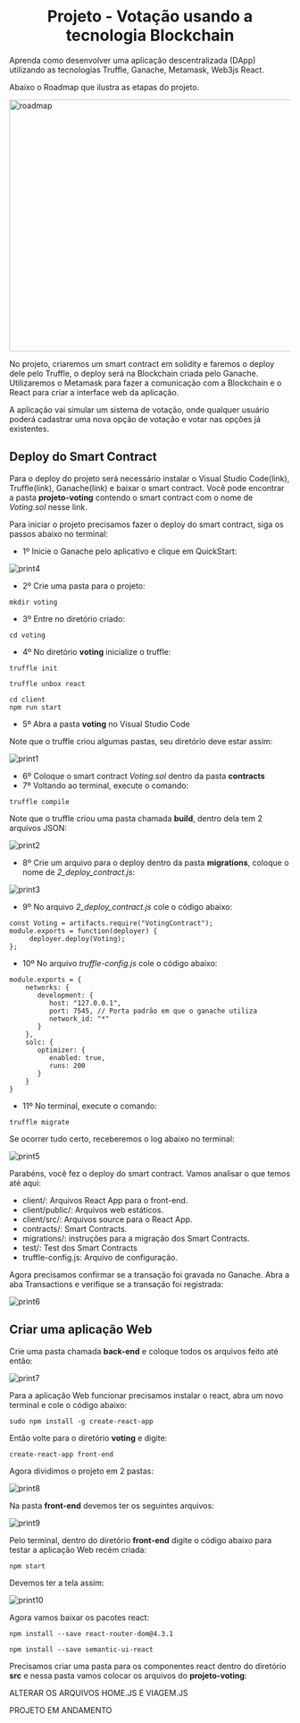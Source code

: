 <h1 align="center">Projeto - Votação usando a tecnologia Blockchain</h1>

Aprenda como desenvolver uma aplicação descentralizada (DApp) utilizando as tecnologias Truffle, Ganache, Metamask, Web3js React.

Abaixo o Roadmap que ilustra as etapas do projeto.

<img src="Roadmap2.jpg" alt="roadmap" width="800" height="450">

No projeto, criaremos um smart contract em solidity e faremos o deploy dele pelo Truffle, o deploy será na Blockchain criada pelo Ganache.
Utilizaremos o Metamask para fazer a comunicação com a Blockchain e o React para criar a interface web da aplicação. 

A aplicação vai simular um sistema de votação, onde qualquer usuário poderá cadastrar uma nova opção de votação e votar nas opções já existentes.


## Deploy do Smart Contract

Para o deploy do projeto será necessário instalar o Visual Studio Code(link), Truffle(link), Ganache(link) e baixar o smart contract.
Você pode encontrar a pasta **projeto-voting** contendo o smart contract com o nome de _Voting.sol_ nesse link. 

Para iniciar o projeto precisamos fazer o deploy do smart contract, siga os passos abaixo no terminal:

- 1º Inicie o Ganache pelo aplicativo e clique em QuickStart:

<img src="print4.png" alt="print4">

- 2º Crie uma pasta para o projeto:
```
mkdir voting
```
- 3º Entre no diretório criado:
```
cd voting
```
- 4º No diretório **voting** inicialize o truffle:
```
truffle init

truffle unbox react

cd client
npm run start

```

- 5º Abra a pasta **voting** no Visual Studio Code

Note que o truffle criou algumas pastas, seu diretório deve estar assim:

<img src="print1.png" alt="print1">

- 6º Coloque o smart contract _Voting.sol_ dentro da pasta **contracts**
- 7º Voltando ao terminal, execute o comando:
```
truffle compile
```

Note que o truffle criou uma pasta chamada **build**, dentro dela tem 2 arquivos JSON: 

<img src="print2.png" alt="print2">

- 8º Crie um arquivo para o deploy dentro da pasta **migrations**, coloque o nome de _2_deploy_contract.js_:

<img src="print3.png" alt="print3">

- 9º No arquivo _2_deploy_contract.js_ cole o código abaixo:
```
const Voting = artifacts.require("VotingContract");
module.exports = function(deployer) {
     deployer.deploy(Voting);
};
```
- 10º No arquivo _truffle-config.js_ cole o código abaixo:
```
module.exports = {
    networks: {
       development: {
          host: "127.0.0.1",
          port: 7545, // Porta padrão em que o ganache utiliza
          network_id: "*"
       }
    }, 
    solc: {
       optimizer: {
          enabled: true,
          runs: 200
       }
    }
}
```
- 11º No terminal, execute o comando:
```
truffle migrate
```

Se ocorrer tudo certo, receberemos o log abaixo no terminal:

<img src="print5.png" alt="print5">


Parabéns, você fez o deploy do smart contract. Vamos analisar o que temos até aqui:

- client/: Arquivos React App para o front-end.
- client/public/: Arquivos web estáticos.
- client/src/: Arquivos source para o React App.
- contracts/: Smart Contracts.
- migrations/: instruções para a migração dos Smart Contracts.
- test/: Test dos Smart Contracts
- truffle-config.js: Arquivo de configuração.

Agora precisamos confirmar se a transação foi gravada no Ganache. Abra a aba Transactions e verifique se a transação foi registrada:

<img src="print6.png" alt="print6">


## Criar uma aplicação Web

Crie uma pasta chamada **back-end** e coloque todos os arquivos feito até então:

<img src="print7.png" alt="print7">


Para a aplicação Web funcionar precisamos instalar o react, abra um novo terminal e cole o código abaixo:
```
sudo npm install -g create-react-app
```

Então volte para o diretório **voting** e digite:
```
create-react-app front-end
```
Agora dividimos o projeto em 2 pastas:

<img src="print8.png" alt="print8">

Na pasta **front-end** devemos ter os seguintes arquivos:

<img src="print9.png" alt="print9">

Pelo terminal, dentro do diretório **front-end** digite o código abaixo para testar a aplicação Web recém criada:
```
npm start
```
Devemos ter a tela assim:

<img src="print10.png" alt="print10">

Agora vamos baixar os pacotes react:
```
npm install --save react-router-dom@4.3.1
```
```
npm install --save semantic-ui-react
```
Precisamos criar uma pasta para os componentes react dentro do diretório **src** e nessa pasta vamos colocar os arquivos do **projeto-voting**:


ALTERAR OS ARQUIVOS HOME.JS E VIAGEM.JS

PROJETO EM ANDAMENTO







